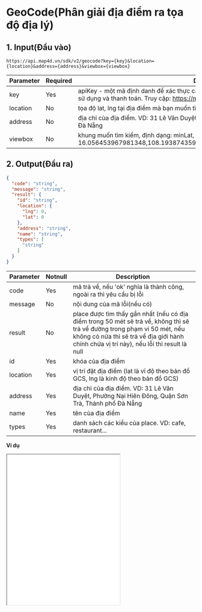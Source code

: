 
#  GeoCode(Phân giải địa điểm ra tọa độ địa lý)
## 1. Input(Đầu vào)
```
https://api.map4d.vn/sdk/v2/geocode?key={key}&location={location}&address={address}&viewbox={viewbox}
```
| Parameter |Required| Description                                                                                           |
|-----------|--------|-------------------------------------------------------------------------------------------------------|
| key       |Yes     | apiKey - một mã định danh để xác thực các yêu cầu liên quan đến projects dùng trong việc sử dụng và thanh toán. Truy cập: https://map.map4d.vn/user/access-key/add để tạo key|
| location  |No      | tọa độ lat, lng tại địa điểm mà bạn muốn tìm, VD: 16.036505,108.218186                                                                       |
| address   |No      | địa chỉ của địa điểm. VD: 31 Lê Văn Duyệt, Phường Nại Hiên Đông, Quận Sơn Trà, Thành phố Đà Nẵng                                      |
| viewbox   |No      | khung muốn tìm kiếm, định dạng: minLat, minLng, maxLat, maxLng. VD: 16.056453967981348,108.19387435913086,16.093031550262133,108.25927734375                                |

## 2. Output(Đầu ra)
```json
{
  "code": "string",
  "message": "string",
  "result": {
    "id": "string",
    "location": {
      "lng": 0,
      "lat": 0
    },
    "address": "string",
    "name": "string",
    "types": [
      "string"
    ]
  }
}
```
| Parameter |Notnull| Description                                                                                           |
|-----------|-------|-------------------------------------------------------------------------------------------------------|
| code      |Yes    | mã trả về, nếu 'ok' nghĩa là thành công, ngoài ra thì yêu cầu bị lỗi                               |
| message   |No     | nội dung của mã lỗi(nếu có)                                                                        |
| result    |No     | place được tìm thấy gần nhất (nếu có địa điểm trong 50 mét sẽ trả về, không thì sẽ trả về đường trong phạm vi 50 mét, nếu không có nữa thì sẽ trả về địa giới hành chính chứa vị trí này), nếu lỗi thì result là null|
| id        |Yes    | khóa của địa điểm                                                                                  |
| location  |Yes    | vị trí đặt địa điểm (lat là vĩ độ theo bản đồ GCS, lng là kinh độ theo bản đồ GCS)                     |
| address   |Yes    | địa chỉ của địa điểm. VD: 31 Lê Văn Duyệt, Phường Nại Hiên Đông, Quận Sơn Trà, Thành phố Đà Nẵng      |
| name      |Yes    | tên của địa điểm                                                                                      |
| types     |Yes    | danh sách các kiểu của place. VD: cafe, restaurant...

**Ví dụ**
<iframe src="./examples/v1.0/geocode_v2.html" height = "400px"> </iframe>